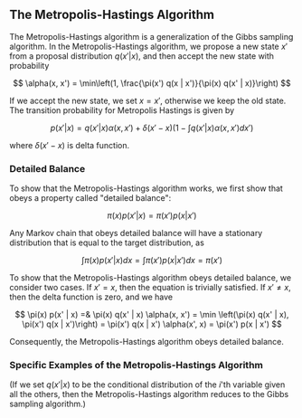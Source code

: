 

## The Metropolis-Hastings Algorithm

The Metropolis-Hastings algorithm is a generalization of the Gibbs sampling algorithm.  In the Metropolis-Hastings algorithm, we propose a new state $x'$ from a proposal distribution $q(x' | x)$, and then accept the new state with probability

$$
\alpha(x, x') = \min\left(1, \frac{\pi(x') q(x | x')}{\pi(x) q(x' | x)}\right)
$$

If we accept the new state, we set $x = x'$, otherwise we keep the old state.  
The transition probability for Metropolis Hastings is given by 

$$
p(x' | x) = q(x' | x) \alpha(x, x') + \delta(x' - x) (1 - \int q(x' | x) \alpha(x, x') dx')
$$

where $\delta(x' - x)$ is delta function.

###  Detailed Balance

To show that the Metropolis-Hastings algorithm works, we first show that obeys a property called "detailed balance":

$$
\pi(x) p(x' | x)  = \pi(x') p(x | x')
$$

Any Markov chain that obeys detailed balance will have a stationary distribution that is equal to the target distribution,
as

$$
\int \pi(x) p(x' | x) dx = \int \pi(x') p(x | x') dx = \pi(x')
$$

To show that the Metropolis-Hastings algorithm obeys detailed balance, we consider two cases.  If $x' = x$, then the equation is trivially satisfied.  If $x' \neq x$, then the delta function is zero, and we have

$$
\pi(x) p(x' | x) =& \pi(x) q(x' | x) \alpha(x, x') 
    =  \min \left(\pi(x) q(x' | x), \pi(x') q(x | x')\right) = \pi(x') q(x | x') \alpha(x', x) = \pi(x') p(x | x')
$$

Consequently, the Metropolis-Hastings algorithm obeys detailed balance.



### Specific Examples of the Metropolis-Hastings Algorithm
(If we set $q(x' | x)$ to be the conditional distribution of the $i$'th variable given all the others, then the Metropolis-Hastings algorithm reduces to the Gibbs sampling algorithm.)
